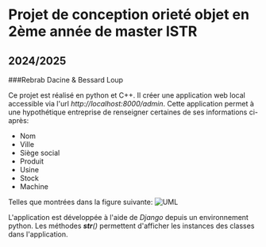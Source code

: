 # Projet de conception orieté objet en 2ème année de master ISTR
## 2024/2025
###Rebrab Dacine & Bessard Loup

Ce projet est réalisé en python et C++. Il créer une application web local accessible via l'url *http://localhost:8000/admin*. Cette application permet à une hypothétique entreprise de renseigner certaines de ses informations ci-après:
- Nom
- Ville
- Siège social
- Produit
- Usine
- Stock
- Machine

Telles que montrées dans la figure suivante:
![UML](https://github.com/user-attachments/assets/96ab3bbe-fa03-408e-8648-1e76dc1d42ac)

L'application est développée à l'aide de *Django* depuis un environnement python.
Les méthodes *__str__()* permettent d'afficher les instances des classes dans l'application.
